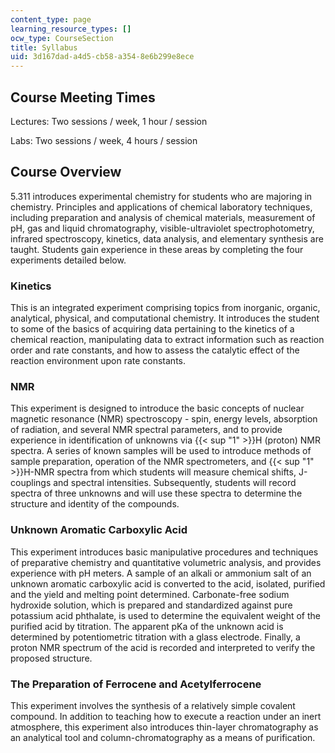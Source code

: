 ```yaml
---
content_type: page
learning_resource_types: []
ocw_type: CourseSection
title: Syllabus
uid: 3d167dad-a4d5-cb58-a354-8e6b299e8ece
---
```


Course Meeting Times
--------------------

Lectures: Two sessions / week, 1 hour / session

Labs: Two sessions / week, 4 hours / session

Course Overview
---------------

5.311 introduces experimental chemistry for students who are majoring in chemistry. Principles and applications of chemical laboratory techniques, including preparation and analysis of chemical materials, measurement of pH, gas and liquid chromatography, visible-ultraviolet spectrophotometry, infrared spectroscopy, kinetics, data analysis, and elementary synthesis are taught. Students gain experience in these areas by completing the four experiments detailed below.

### Kinetics

This is an integrated experiment comprising topics from inorganic, organic, analytical, physical, and computational chemistry. It introduces the student to some of the basics of acquiring data pertaining to the kinetics of a chemical reaction, manipulating data to extract information such as reaction order and rate constants, and how to assess the catalytic effect of the reaction environment upon rate constants.

### NMR

This experiment is designed to introduce the basic concepts of nuclear magnetic resonance (NMR) spectroscopy - spin, energy levels, absorption of radiation, and several NMR spectral parameters, and to provide experience in identification of unknowns via {{< sup "1" >}}H (proton) NMR spectra. A series of known samples will be used to introduce methods of sample preparation, operation of the NMR spectrometers, and {{< sup "1" >}}H-NMR spectra from which students will measure chemical shifts, J-couplings and spectral intensities. Subsequently, students will record spectra of three unknowns and will use these spectra to determine the structure and identity of the compounds.

### Unknown Aromatic Carboxylic Acid

This experiment introduces basic manipulative procedures and techniques of preparative chemistry and quantitative volumetric analysis, and provides experience with pH meters. A sample of an alkali or ammonium salt of an unknown aromatic carboxylic acid is converted to the acid, isolated, purified and the yield and melting point determined. Carbonate-free sodium hydroxide solution, which is prepared and standardized against pure potassium acid phthalate, is used to determine the equivalent weight of the purified acid by titration. The apparent pKa of the unknown acid is determined by potentiometric titration with a glass electrode. Finally, a proton NMR spectrum of the acid is recorded and interpreted to verify the proposed structure.

### The Preparation of Ferrocene and Acetylferrocene

This experiment involves the synthesis of a relatively simple covalent compound. In addition to teaching how to execute a reaction under an inert atmosphere, this experiment also introduces thin-layer chromatography as an analytical tool and column-chromatography as a means of purification.